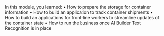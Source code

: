 In this module, you learned: 
•	How to prepare the storage for container information
•	How to build an application to track container shipments
•	How to build an applications for front-line workers to streamline updates of the container state
•	How to run the business once AI Builder Text Recognition is in place

